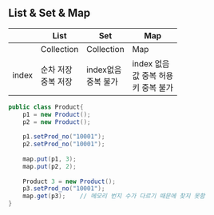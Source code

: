 
## List & Set & Map

|  | List | Set | Map |
|--|--|--|--|
|  | Collection| Collection| Map |
|index|순차 저장<br>중복 저장|index없음<br>중복 불가|index 없음<br>값 중복 허용<br>키 중복 불가|



```java
public class Product{
	p1 = new Product();
	p2 = new Product();
	
	p1.setProd_no("10001");
	p2.setProd_no("10001");
	
	map.put(p1, 3);
	map.put(p2, 2);
	
	Product 3 = new Product();
	p3.setProd_no("10001");
	map.get(p3);	// 메모리 번지 수가 다르기 때문에 찾지 못함
}
```
<!--stackedit_data:
eyJoaXN0b3J5IjpbLTE2NDEyODE0NzddfQ==
-->